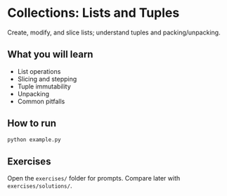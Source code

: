 # Collections: Lists and Tuples

Create, modify, and slice lists; understand tuples and packing/unpacking.

## What you will learn
- List operations
- Slicing and stepping
- Tuple immutability
- Unpacking
- Common pitfalls

## How to run
```bash
python example.py
```

## Exercises
Open the `exercises/` folder for prompts. Compare later with `exercises/solutions/`.
